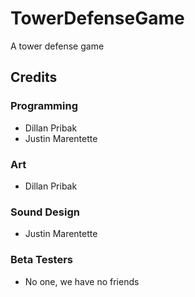 # TowerDefenseGame
A tower defense game

## Credits
### Programming
* Dillan Pribak
* Justin Marentette
### Art
* Dillan Pribak
### Sound Design
* Justin Marentette
### Beta Testers
* No one, we have no friends

